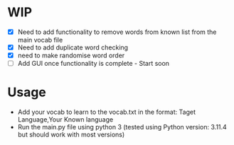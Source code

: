 # WIP
- [x] Need to add functionality to remove words from known list from the main vocab file
- [x] Need to add duplicate word checking
- [x] need to make randomise word order
- [ ] Add GUI once functionality is complete - Start soon
  
# Usage

- Add your vocab to learn to the vocab.txt in the format:   Taget Language,Your Known language
- Run the main.py file using python 3 (tested using Python version: 3.11.4 but should work with most versions)
